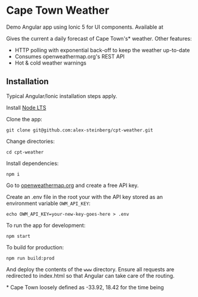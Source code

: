 # Cape Town Weather

Demo Angular app using Ionic 5 for UI components. Available at 

Gives the current a daily forecast of Cape Town's\* weather. Other features:

- HTTP polling with exponential back-off to keep the weather up-to-date
- Consumes openweathermap.org's REST API
- Hot & cold weather warnings

## Installation

Typical Angular/Ionic installation steps apply.

Install [Node LTS](https://nodejs.org/en/)

Clone the app:

    git clone git@github.com:alex-steinberg/cpt-weather.git

Change directories:

    cd cpt-weather

Install dependencies:

    npm i
    
Go to [openweathermap.org](https://openweathermap.org/) and create a free API key.

Create an .env file in the root your with the API key stored as an environment variable `OWM_API_KEY`:

    echo OWM_API_KEY=your-new-key-goes-here > .env
    
To run the app for development: 

    npm start
    
To build for production:

    npm run build:prod 

And deploy the contents of the `www` directory. Ensure all requests are redirected to index.html so that Angular can take care of the routing.

\* Cape Town loosely defined as -33.92, 18.42 for the time being
